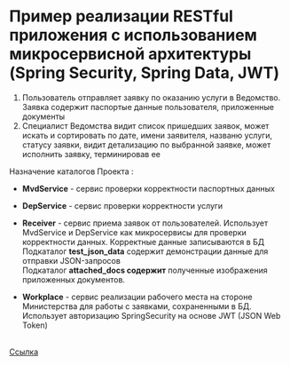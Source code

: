 ﻿# Пример реaлизации RESTful приложения с использованием микросервисной архитектуры (Spring Security, Spring Data, JWT)</h2>

1. Пользователь отправляет заявку по оказанию услуги в Ведомство. Заявка содержит паспортые данные пользователя, приложенные документы
2. Специалист Ведомства видит список пришедших заявок, может искать и сортировать по дате, имени заявителя, названю услуги, статусу заявки, видит детализацию по выбранной заявке, может исполнить заявку, терминировав ее

Назначение каталогов Проекта : 

- <b>MvdService</b> - сервис проверки корректности паспортных данных 

- <b>DepService</b> - сервис проверки корректности услуги

- <b>Receiver</b> - сервис приема заявок от пользователей. Использует MvdService и DepService как микросервисы для проверки корректности данных. Корректные данные записываются в БД<br>
  Подкаталог <b>test_json_data</b> содержит демонстрации данные для отправки JSON-запросов<br>
  Подкаталог <b>attached_docs содержит</b> полученные изображения приложенных документов.

- <b>Workplace</b> - сервис реализации рабочего места на стороне Министерства для работы с заявками, сохраненными в БД. Использует авторизацию SpringSecurity на основе JWT (JSON Web Token)

<br><a href="https://github.com/brakhin/portfolio/tree/master/rest_app">Ссылка</a> 



